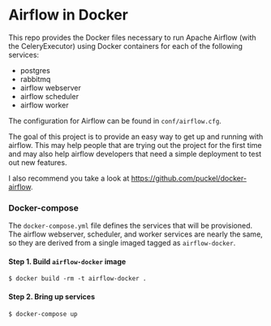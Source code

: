 # Airflow in Docker

This repo provides the Docker files necessary to run Apache Airflow (with the
CeleryExecutor) using Docker containers for each of the following services:

- postgres
- rabbitmq
- airflow webserver
- airflow scheduler
- airflow worker

The configuration for Airflow can be found in `conf/airflow.cfg`.

The goal of this project is to provide an easy way to get up and running
with airflow.  This may help people that are trying out the project for the
first time and may also help airflow developers that need a simple deployment
to test out new features.

I also recommend you take a look at https://github.com/puckel/docker-airflow.

### Docker-compose

The `docker-compose.yml` file defines the services that will be provisioned.
The airflow webserver, scheduler, and worker services are nearly the same,
so they are derived from a single imaged tagged as `airflow-docker`.

#### Step 1. Build `airflow-docker` image

    $ docker build -rm -t airflow-docker .

#### Step 2. Bring up services

    $ docker-compose up
